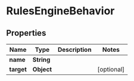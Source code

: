

# RulesEngineBehavior


## Properties

| Name | Type | Description | Notes |
|------------ | ------------- | ------------- | -------------|
|**name** | **String** |  |  |
|**target** | **Object** |  |  [optional] |



